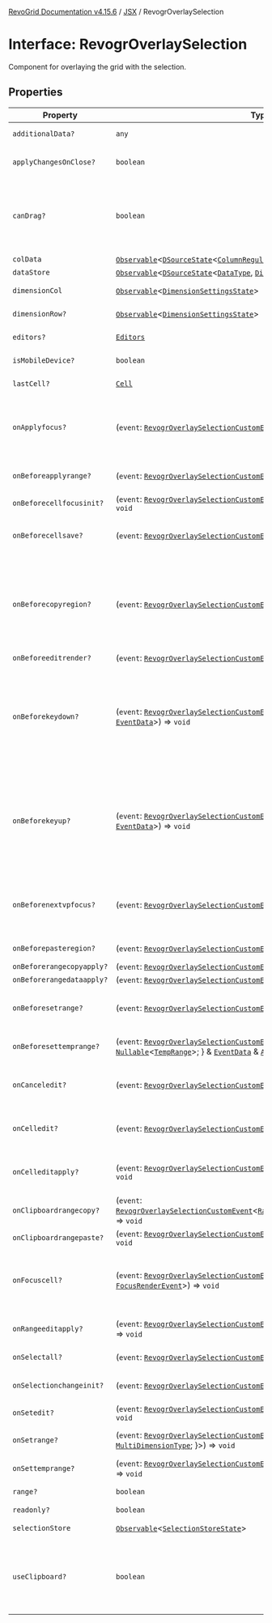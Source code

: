 [RevoGrid Documentation v4.15.6](README.md) / [JSX](Namespace.JSX.md) / RevogrOverlaySelection

# Interface: RevogrOverlaySelection

Component for overlaying the grid with the selection.

## Properties

| Property | Type | Description | Defined in |
| ------ | ------ | ------ | ------ |
| `additionalData?` | `any` | Additional data to pass to renderer. | [src/components.d.ts:2052](https://github.com/revolist/revogrid/blob/8ab186c1ae2faee97d25784acff6dbf4187524f8/src/components.d.ts#L2052) |
| `applyChangesOnClose?` | `boolean` | If true applys changes when cell closes if not Escape. | [src/components.d.ts:2056](https://github.com/revolist/revogrid/blob/8ab186c1ae2faee97d25784acff6dbf4187524f8/src/components.d.ts#L2056) |
| `canDrag?` | `boolean` | Enable revogr-order-editor component (read more in revogr-order-editor component). Allows D&D. | [src/components.d.ts:2060](https://github.com/revolist/revogrid/blob/8ab186c1ae2faee97d25784acff6dbf4187524f8/src/components.d.ts#L2060) |
| `colData` | [`Observable`](TypeAlias.Observable.md)\<[`DSourceState`](TypeAlias.DSourceState.md)\<[`ColumnRegular`](Interface.ColumnRegular.md), [`DimensionCols`](TypeAlias.DimensionCols.md)\>\> | Column data store. | [src/components.d.ts:2064](https://github.com/revolist/revogrid/blob/8ab186c1ae2faee97d25784acff6dbf4187524f8/src/components.d.ts#L2064) |
| `dataStore` | [`Observable`](TypeAlias.Observable.md)\<[`DSourceState`](TypeAlias.DSourceState.md)\<[`DataType`](TypeAlias.DataType.md), [`DimensionRows`](TypeAlias.DimensionRows.md)\>\> | Row data store. | [src/components.d.ts:2068](https://github.com/revolist/revogrid/blob/8ab186c1ae2faee97d25784acff6dbf4187524f8/src/components.d.ts#L2068) |
| `dimensionCol` | [`Observable`](TypeAlias.Observable.md)\<[`DimensionSettingsState`](Interface.DimensionSettingsState.md)\> | Dimension settings X. | [src/components.d.ts:2072](https://github.com/revolist/revogrid/blob/8ab186c1ae2faee97d25784acff6dbf4187524f8/src/components.d.ts#L2072) |
| `dimensionRow?` | [`Observable`](TypeAlias.Observable.md)\<[`DimensionSettingsState`](Interface.DimensionSettingsState.md)\> | Dimension settings Y. | [src/components.d.ts:2076](https://github.com/revolist/revogrid/blob/8ab186c1ae2faee97d25784acff6dbf4187524f8/src/components.d.ts#L2076) |
| `editors?` | [`Editors`](TypeAlias.Editors.md) | Custom editors register. | [src/components.d.ts:2080](https://github.com/revolist/revogrid/blob/8ab186c1ae2faee97d25784acff6dbf4187524f8/src/components.d.ts#L2080) |
| `isMobileDevice?` | `boolean` | Is mobile view mode. | [src/components.d.ts:2084](https://github.com/revolist/revogrid/blob/8ab186c1ae2faee97d25784acff6dbf4187524f8/src/components.d.ts#L2084) |
| `lastCell?` | [`Cell`](Interface.Cell.md) | Last real coordinates positions + 1. | [src/components.d.ts:2088](https://github.com/revolist/revogrid/blob/8ab186c1ae2faee97d25784acff6dbf4187524f8/src/components.d.ts#L2088) |
| `onApplyfocus?` | (`event`: [`RevogrOverlaySelectionCustomEvent`](Interface.RevogrOverlaySelectionCustomEvent.md)\<[`FocusRenderEvent`](Interface.FocusRenderEvent.md)\>) => `void` | Before cell get focused. To prevent the default behavior of applying the edit data, you can call `e.preventDefault()`. | [src/components.d.ts:2092](https://github.com/revolist/revogrid/blob/8ab186c1ae2faee97d25784acff6dbf4187524f8/src/components.d.ts#L2092) |
| `onBeforeapplyrange?` | (`event`: [`RevogrOverlaySelectionCustomEvent`](Interface.RevogrOverlaySelectionCustomEvent.md)\<[`FocusRenderEvent`](Interface.FocusRenderEvent.md)\>) => `void` | Before range applied. First step in triggerRangeEvent. | [src/components.d.ts:2096](https://github.com/revolist/revogrid/blob/8ab186c1ae2faee97d25784acff6dbf4187524f8/src/components.d.ts#L2096) |
| `onBeforecellfocusinit?` | (`event`: [`RevogrOverlaySelectionCustomEvent`](Interface.RevogrOverlaySelectionCustomEvent.md)\<[`BeforeSaveDataDetails`](Interface.BeforeSaveDataDetails.md)\>) => `void` | Before cell focus. | [src/components.d.ts:2100](https://github.com/revolist/revogrid/blob/8ab186c1ae2faee97d25784acff6dbf4187524f8/src/components.d.ts#L2100) |
| `onBeforecellsave?` | (`event`: [`RevogrOverlaySelectionCustomEvent`](Interface.RevogrOverlaySelectionCustomEvent.md)\<`any`\>) => `void` | Runs before cell save. Can be used to override or cancel original save. | [src/components.d.ts:2104](https://github.com/revolist/revogrid/blob/8ab186c1ae2faee97d25784acff6dbf4187524f8/src/components.d.ts#L2104) |
| `onBeforecopyregion?` | (`event`: [`RevogrOverlaySelectionCustomEvent`](Interface.RevogrOverlaySelectionCustomEvent.md)\<`any`\>) => `void` | Before clipboard copy happened. Validate data before copy. To prevent the default behavior of editing data and use your own implementation, call `e.preventDefault()`. | [src/components.d.ts:2108](https://github.com/revolist/revogrid/blob/8ab186c1ae2faee97d25784acff6dbf4187524f8/src/components.d.ts#L2108) |
| `onBeforeeditrender?` | (`event`: [`RevogrOverlaySelectionCustomEvent`](Interface.RevogrOverlaySelectionCustomEvent.md)\<[`FocusRenderEvent`](Interface.FocusRenderEvent.md)\>) => `void` | Before editor render. | [src/components.d.ts:2112](https://github.com/revolist/revogrid/blob/8ab186c1ae2faee97d25784acff6dbf4187524f8/src/components.d.ts#L2112) |
| `onBeforekeydown?` | (`event`: [`RevogrOverlaySelectionCustomEvent`](Interface.RevogrOverlaySelectionCustomEvent.md)\<\{ `original`: `KeyboardEvent`; \} & [`EventData`](TypeAlias.EventData.md)\>) => `void` | Before key up event proxy, used to prevent key up trigger. If you have some custom behaviour event, use this event to check if it wasn't processed by internal logic. Call preventDefault(). | [src/components.d.ts:2116](https://github.com/revolist/revogrid/blob/8ab186c1ae2faee97d25784acff6dbf4187524f8/src/components.d.ts#L2116) |
| `onBeforekeyup?` | (`event`: [`RevogrOverlaySelectionCustomEvent`](Interface.RevogrOverlaySelectionCustomEvent.md)\<\{ `original`: `KeyboardEvent`; \} & [`EventData`](TypeAlias.EventData.md)\>) => `void` | Before key down event proxy, used to prevent key down trigger. If you have some custom behaviour event, use this event to check if it wasn't processed by internal logic. Call preventDefault(). | [src/components.d.ts:2120](https://github.com/revolist/revogrid/blob/8ab186c1ae2faee97d25784acff6dbf4187524f8/src/components.d.ts#L2120) |
| `onBeforenextvpfocus?` | (`event`: [`RevogrOverlaySelectionCustomEvent`](Interface.RevogrOverlaySelectionCustomEvent.md)\<[`Cell`](Interface.Cell.md)\>) => `void` | Fired when change of viewport happens. Usually when we switch between pinned regions. | [src/components.d.ts:2124](https://github.com/revolist/revogrid/blob/8ab186c1ae2faee97d25784acff6dbf4187524f8/src/components.d.ts#L2124) |
| `onBeforepasteregion?` | (`event`: [`RevogrOverlaySelectionCustomEvent`](Interface.RevogrOverlaySelectionCustomEvent.md)\<`any`\>) => `void` | Before region paste happened. | [src/components.d.ts:2128](https://github.com/revolist/revogrid/blob/8ab186c1ae2faee97d25784acff6dbf4187524f8/src/components.d.ts#L2128) |
| `onBeforerangecopyapply?` | (`event`: [`RevogrOverlaySelectionCustomEvent`](Interface.RevogrOverlaySelectionCustomEvent.md)\<[`ChangedRange`](TypeAlias.ChangedRange.md)\>) => `void` | Before range copy. | [src/components.d.ts:2132](https://github.com/revolist/revogrid/blob/8ab186c1ae2faee97d25784acff6dbf4187524f8/src/components.d.ts#L2132) |
| `onBeforerangedataapply?` | (`event`: [`RevogrOverlaySelectionCustomEvent`](Interface.RevogrOverlaySelectionCustomEvent.md)\<[`FocusRenderEvent`](Interface.FocusRenderEvent.md)\>) => `void` | Range data apply. | [src/components.d.ts:2136](https://github.com/revolist/revogrid/blob/8ab186c1ae2faee97d25784acff6dbf4187524f8/src/components.d.ts#L2136) |
| `onBeforesetrange?` | (`event`: [`RevogrOverlaySelectionCustomEvent`](Interface.RevogrOverlaySelectionCustomEvent.md)\<`any`\>) => `void` | Before range selection applied. Second step in triggerRangeEvent. | [src/components.d.ts:2140](https://github.com/revolist/revogrid/blob/8ab186c1ae2faee97d25784acff6dbf4187524f8/src/components.d.ts#L2140) |
| `onBeforesettemprange?` | (`event`: [`RevogrOverlaySelectionCustomEvent`](Interface.RevogrOverlaySelectionCustomEvent.md)\<\{ `tempRange`: `null` \| [`Nullable`](TypeAlias.Nullable.md)\<[`TempRange`](TypeAlias.TempRange.md)\>; \} & [`EventData`](TypeAlias.EventData.md) & [`AllDimensionType`](Interface.AllDimensionType.md)\>) => `void` | Before set temp range area during autofill. | [src/components.d.ts:2144](https://github.com/revolist/revogrid/blob/8ab186c1ae2faee97d25784acff6dbf4187524f8/src/components.d.ts#L2144) |
| `onCanceledit?` | (`event`: [`RevogrOverlaySelectionCustomEvent`](Interface.RevogrOverlaySelectionCustomEvent.md)\<`any`\>) => `void` | Cancel edit. Used for editors support when editor close requested. | [src/components.d.ts:2148](https://github.com/revolist/revogrid/blob/8ab186c1ae2faee97d25784acff6dbf4187524f8/src/components.d.ts#L2148) |
| `onCelledit?` | (`event`: [`RevogrOverlaySelectionCustomEvent`](Interface.RevogrOverlaySelectionCustomEvent.md)\<[`SaveDataDetails`](TypeAlias.SaveDataDetails.md)\>) => `void` | Runs when edit finished save started, first in chain event | [src/components.d.ts:2152](https://github.com/revolist/revogrid/blob/8ab186c1ae2faee97d25784acff6dbf4187524f8/src/components.d.ts#L2152) |
| `onCelleditapply?` | (`event`: [`RevogrOverlaySelectionCustomEvent`](Interface.RevogrOverlaySelectionCustomEvent.md)\<[`BeforeSaveDataDetails`](Interface.BeforeSaveDataDetails.md)\>) => `void` | Cell edit apply to the data source. Triggers datasource edit on the root level. | [src/components.d.ts:2156](https://github.com/revolist/revogrid/blob/8ab186c1ae2faee97d25784acff6dbf4187524f8/src/components.d.ts#L2156) |
| `onClipboardrangecopy?` | (`event`: [`RevogrOverlaySelectionCustomEvent`](Interface.RevogrOverlaySelectionCustomEvent.md)\<[`RangeClipboardCopyEventProps`](Interface.RangeClipboardCopyEventProps.md)\<`any`\>\>) => `void` | Range copy. | [src/components.d.ts:2160](https://github.com/revolist/revogrid/blob/8ab186c1ae2faee97d25784acff6dbf4187524f8/src/components.d.ts#L2160) |
| `onClipboardrangepaste?` | (`event`: [`RevogrOverlaySelectionCustomEvent`](Interface.RevogrOverlaySelectionCustomEvent.md)\<[`RangeClipboardPasteEvent`](Interface.RangeClipboardPasteEvent.md)\>) => `void` | Range paste event. | [src/components.d.ts:2164](https://github.com/revolist/revogrid/blob/8ab186c1ae2faee97d25784acff6dbf4187524f8/src/components.d.ts#L2164) |
| `onFocuscell?` | (`event`: [`RevogrOverlaySelectionCustomEvent`](Interface.RevogrOverlaySelectionCustomEvent.md)\<[`ApplyFocusEvent`](Interface.ApplyFocusEvent.md) & [`FocusRenderEvent`](Interface.FocusRenderEvent.md)\>) => `void` | Cell get focused. To prevent the default behavior of applying the edit data, you can call `e.preventDefault()`. | [src/components.d.ts:2168](https://github.com/revolist/revogrid/blob/8ab186c1ae2faee97d25784acff6dbf4187524f8/src/components.d.ts#L2168) |
| `onRangeeditapply?` | (`event`: [`RevogrOverlaySelectionCustomEvent`](Interface.RevogrOverlaySelectionCustomEvent.md)\<[`BeforeRangeSaveDataDetails`](TypeAlias.BeforeRangeSaveDataDetails.md)\>) => `void` | Range data apply. Triggers datasource edit on the root level. | [src/components.d.ts:2172](https://github.com/revolist/revogrid/blob/8ab186c1ae2faee97d25784acff6dbf4187524f8/src/components.d.ts#L2172) |
| `onSelectall?` | (`event`: [`RevogrOverlaySelectionCustomEvent`](Interface.RevogrOverlaySelectionCustomEvent.md)\<`any`\>) => `void` | Select all cells from keyboard. | [src/components.d.ts:2176](https://github.com/revolist/revogrid/blob/8ab186c1ae2faee97d25784acff6dbf4187524f8/src/components.d.ts#L2176) |
| `onSelectionchangeinit?` | (`event`: [`RevogrOverlaySelectionCustomEvent`](Interface.RevogrOverlaySelectionCustomEvent.md)\<[`ChangedRange`](TypeAlias.ChangedRange.md)\>) => `void` | Autofill data in range. First step in applyRangeWithData | [src/components.d.ts:2180](https://github.com/revolist/revogrid/blob/8ab186c1ae2faee97d25784acff6dbf4187524f8/src/components.d.ts#L2180) |
| `onSetedit?` | (`event`: [`RevogrOverlaySelectionCustomEvent`](Interface.RevogrOverlaySelectionCustomEvent.md)\<[`BeforeSaveDataDetails`](Interface.BeforeSaveDataDetails.md)\>) => `void` | Set edit cell. | [src/components.d.ts:2184](https://github.com/revolist/revogrid/blob/8ab186c1ae2faee97d25784acff6dbf4187524f8/src/components.d.ts#L2184) |
| `onSetrange?` | (`event`: [`RevogrOverlaySelectionCustomEvent`](Interface.RevogrOverlaySelectionCustomEvent.md)\<[`RangeArea`](TypeAlias.RangeArea.md) & \{ `type`: [`MultiDimensionType`](TypeAlias.MultiDimensionType.md); \}\>) => `void` | Set range. Third step in triggerRangeEvent. | [src/components.d.ts:2188](https://github.com/revolist/revogrid/blob/8ab186c1ae2faee97d25784acff6dbf4187524f8/src/components.d.ts#L2188) |
| `onSettemprange?` | (`event`: [`RevogrOverlaySelectionCustomEvent`](Interface.RevogrOverlaySelectionCustomEvent.md)\<`null` \| [`Nullable`](TypeAlias.Nullable.md)\<[`TempRange`](TypeAlias.TempRange.md)\>\>) => `void` | Set temp range area during autofill. | [src/components.d.ts:2192](https://github.com/revolist/revogrid/blob/8ab186c1ae2faee97d25784acff6dbf4187524f8/src/components.d.ts#L2192) |
| `range?` | `boolean` | Range selection allowed. | [src/components.d.ts:2196](https://github.com/revolist/revogrid/blob/8ab186c1ae2faee97d25784acff6dbf4187524f8/src/components.d.ts#L2196) |
| `readonly?` | `boolean` | Readonly mode. | [src/components.d.ts:2200](https://github.com/revolist/revogrid/blob/8ab186c1ae2faee97d25784acff6dbf4187524f8/src/components.d.ts#L2200) |
| `selectionStore` | [`Observable`](TypeAlias.Observable.md)\<[`SelectionStoreState`](TypeAlias.SelectionStoreState.md)\> | Selection, range, focus. | [src/components.d.ts:2204](https://github.com/revolist/revogrid/blob/8ab186c1ae2faee97d25784acff6dbf4187524f8/src/components.d.ts#L2204) |
| `useClipboard?` | `boolean` | Enable revogr-clipboard component (read more in revogr-clipboard component). Allows copy/paste. | [src/components.d.ts:2208](https://github.com/revolist/revogrid/blob/8ab186c1ae2faee97d25784acff6dbf4187524f8/src/components.d.ts#L2208) |
